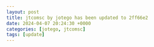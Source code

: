 ```yaml
---
layout: post
title: jtcomsc by jotego has been updated to 2ff66e2
date: 2024-04-07 20:24:30 +0000
categories: [jotego, jtcomsc]
tags: [update]
---
```


